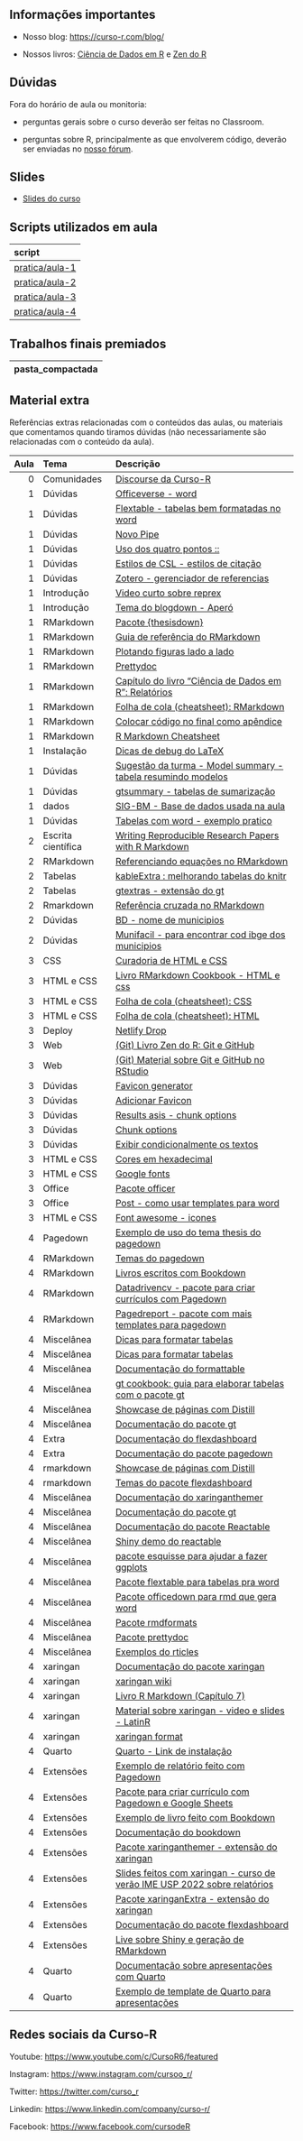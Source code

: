 
<!-- README.md is generated from README.Rmd. Please edit that file -->

## Informações importantes

-   Nosso blog: <https://curso-r.com/blog/>

-   Nossos livros: [Ciência de Dados em R](https://livro.curso-r.com/) e
    [Zen do R](https://curso-r.github.io/zen-do-r/)

## Dúvidas

Fora do horário de aula ou monitoria:

-   perguntas gerais sobre o curso deverão ser feitas no Classroom.

-   perguntas sobre R, principalmente as que envolverem código, deverão
    ser enviadas no [nosso fórum](https://discourse.curso-r.com/).

## Slides

-   [Slides do
    curso](https://curso-r.github.io/main-relatorios/slides/index.html#1)

## Scripts utilizados em aula

| script                                                                                  |
|:----------------------------------------------------------------------------------------|
| [pratica/aula-1](https://github.com/curso-r/202205-relatorios/blob/main/pratica/aula-1) |
| [pratica/aula-2](https://github.com/curso-r/202205-relatorios/blob/main/pratica/aula-2) |
| [pratica/aula-3](https://github.com/curso-r/202205-relatorios/blob/main/pratica/aula-3) |
| [pratica/aula-4](https://github.com/curso-r/202205-relatorios/blob/main/pratica/aula-4) |

## Trabalhos finais premiados

| pasta_compactada |
|:-----------------|

## Material extra

Referências extras relacionadas com o conteúdos das aulas, ou materiais
que comentamos quando tiramos dúvidas (não necessariamente são
relacionadas com o conteúdo da aula).

| Aula | Tema               | Descrição                                                                                                                                                    |
|-----:|:-------------------|:-------------------------------------------------------------------------------------------------------------------------------------------------------------|
|    0 | Comunidades        | [Discourse da Curso-R](https://discourse.curso-r.com)                                                                                                        |
|    1 | Dúvidas            | [Officeverse - word](https://ardata-fr.github.io/officeverse/)                                                                                               |
|    1 | Dúvidas            | [Flextable - tabelas bem formatadas no word](https://ardata-fr.github.io/flextable-book/)                                                                    |
|    1 | Dúvidas            | [Novo Pipe](https://blog.curso-r.com/posts/2021-05-06-o-novo-pipe-esta-chegando/)                                                                            |
|    1 | Dúvidas            | [Uso dos quatro pontos ::](https://curso-r.github.io/zen-do-r/funcoes-deps.html#quatro-pontos)                                                               |
|    1 | Dúvidas            | [Estilos de CSL - estilos de citação](https://github.com/citation-style-language/styles)                                                                     |
|    1 | Dúvidas            | [Zotero - gerenciador de referencias](https://www.zotero.org/)                                                                                               |
|    1 | Introdução         | [Video curto sobre reprex](https://youtu.be/IxlGYVnaGXk)                                                                                                     |
|    1 | Introdução         | [Tema do blogdown - Aperó](https://hugo-apero.netlify.app/about/)                                                                                            |
|    1 | RMarkdown          | [Pacote {thesisdown}](https://github.com/ismayc/thesisdown)                                                                                                  |
|    1 | RMarkdown          | [Guia de referência do RMarkdown](https://rstudio.com/wp-content/uploads/2015/03/rmarkdown-reference.pdf)                                                    |
|    1 | RMarkdown          | [Plotando figuras lado a lado](https://bookdown.org/yihui/rmarkdown-cookbook/figures-side.html)                                                              |
|    1 | RMarkdown          | [Prettydoc](https://prettydoc.statr.me/themes.html)                                                                                                          |
|    1 | RMarkdown          | [Capítulo do livro “Ciência de Dados em R”: Relatórios](https://livro.curso-r.com/9-relatorios.html)                                                         |
|    1 | RMarkdown          | [Folha de cola (cheatsheet): RMarkdown](https://github.com/rstudio/cheatsheets/raw/master/rmarkdown-2.0.pdf)                                                 |
|    1 | RMarkdown          | [Colocar código no final como apêndice](https://bookdown.org/yihui/rmarkdown-cookbook/code-appendix.html)                                                    |
|    1 | RMarkdown          | [R Markdown Cheatsheet](https://www.rstudio.com/wp-content/uploads/2015/02/rmarkdown-cheatsheet.pdf)                                                         |
|    1 | Instalação         | [Dicas de debug do LaTeX](https://github.com/yihui/tinytex/issues/103)                                                                                       |
|    1 | Dúvidas            | [Sugestão da turma - Model summary - tabela resumindo modelos](https://vincentarelbundock.github.io/modelsummary/)                                           |
|    1 | Dúvidas            | [gtsummary - tabelas de sumarização](https://www.danieldsjoberg.com/gtsummary/articles/tbl_summary.html)                                                     |
|    1 | dados              | [SIG-BM - Base de dados usada na aula](https://app.anm.gov.br/SIGBM/Publico/ClassificacaoNacionalDaBarragem)                                                 |
|    1 | Dúvidas            | [Tabelas com word - exemplo pratico](https://github.com/beatrizmilz/ambi-agua-2823/blob/main/inst/manuscript.Rmd)                                            |
|    2 | Escrita científica | [Writing Reproducible Research Papers with R Markdown](https://resulumit.com/teaching/rmd_workshop.html#1)                                                   |
|    2 | RMarkdown          | [Referenciando equações no RMarkdown](https://bookdown.org/yihui/bookdown/markdown-extensions-by-bookdown.html)                                              |
|    2 | Tabelas            | [kableExtra : melhorando tabelas do knitr](https://cran.r-project.org/web/packages/kableExtra/vignettes/awesome_table_in_html.html)                          |
|    2 | Tabelas            | [gtextras - extensão do gt](https://themockup.blog/posts/2022-06-13-gtextras-cran/)                                                                          |
|    2 | Rmarkdown          | [Referência cruzada no RMarkdown](https://bookdown.org/yihui/rmarkdown-cookbook/cross-ref.html)                                                              |
|    2 | Dúvidas            | [BD - nome de municipios](https://basedosdados.org/dataset/br-bd-diretorios-brasil?bdm_table=municipio)                                                      |
|    2 | Dúvidas            | [Munifacil - para encontrar cod ibge dos municipios](https://github.com/curso-r/munifacil)                                                                   |
|    3 | CSS                | [Curadoria de HTML e CSS](https://curadoria-front-end-roadmap-git-main-notnotgabriel.vercel.app/html)                                                        |
|    3 | HTML e CSS         | [Livro RMarkdown Cookbook - HTML e css](https://bookdown.org/yihui/rmarkdown-cookbook/html-css.html)                                                         |
|    3 | HTML e CSS         | [Folha de cola (cheatsheet): CSS](https://htmlcheatsheet.com/css/)                                                                                           |
|    3 | HTML e CSS         | [Folha de cola (cheatsheet): HTML](https://htmlcheatsheet.com)                                                                                               |
|    3 | Deploy             | [Netlify Drop](https://app.netlify.com/drop)                                                                                                                 |
|    3 | Web                | [(Git) Livro Zen do R: Git e GitHub](https://curso-r.github.io/zen-do-r/git-github.html)                                                                     |
|    3 | Web                | [(Git) Material sobre Git e GitHub no RStudio](https://curso-r.github.io/main-pacotes/slides/index.html#60)                                                  |
|    3 | Dúvidas            | [Favicon generator](https://realfavicongenerator.net/)                                                                                                       |
|    3 | Dúvidas            | [Adicionar Favicon](https://bookdown.org/yihui/rmarkdown-cookbook/favicon.html)                                                                              |
|    3 | Dúvidas            | [Results asis - chunk options](https://discourse.curso-r.com/t/automatizar-rmarkdown/1449/2)                                                                 |
|    3 | Dúvidas            | [Chunk options](https://discourse.curso-r.com/t/rmarkdown-o-que-significa-o-chunk-option-results/1106)                                                       |
|    3 | Dúvidas            | [Exibir condicionalmente os textos](https://discourse.curso-r.com/t/rmarkdown-como-exibir-condicionalmente-textos/1147)                                      |
|    3 | HTML e CSS         | [Cores em hexadecimal](https://htmlcolorcodes.com/)                                                                                                          |
|    3 | HTML e CSS         | [Google fonts](https://fonts.google.com/)                                                                                                                    |
|    3 | Office             | [Pacote officer](https://ardata-fr.github.io/officeverse/officer-for-powerpoint.html)                                                                        |
|    3 | Office             | [Post - como usar templates para word](https://blog.curso-r.com/posts/2021-12-23-word-rmarkdown/)                                                            |
|    3 | HTML e CSS         | [Font awesome - icones](https://fontawesome.com/icons)                                                                                                       |
|    4 | Pagedown           | [Exemplo de uso do tema thesis do pagedown](https://github.com/Athospd/mestrado/blob/master/inst/monografia/monografia.pdf)                                  |
|    4 | RMarkdown          | [Temas do pagedown](https://github.com/rstudio/pagedown)                                                                                                     |
|    4 | RMarkdown          | [Livros escritos com Bookdown](https://bookdown.org/)                                                                                                        |
|    4 | RMarkdown          | [Datadrivencv - pacote para criar currículos com Pagedown](http://nickstrayer.me/datadrivencv/)                                                              |
|    4 | RMarkdown          | [Pagedreport - pacote com mais templates para pagedown](https://pagedreport.rfortherestofus.com/)                                                            |
|    4 | Miscelânea         | [Dicas para formatar tabelas](https://www.curso-r.com/blog/2020-12-03-dicas-relatorios-r4ds1_tabelas/)                                                       |
|    4 | Miscelânea         | [Dicas para formatar tabelas](https://www.curso-r.com/blog/2020-12-03-dicas-relatorios-r4ds1_tabelas/)                                                       |
|    4 | Miscelânea         | [Documentação do formattable](https://renkun-ken.github.io/formattable/)                                                                                     |
|    4 | Miscelânea         | [gt cookbook: guia para elaborar tabelas com o pacote gt](https://themockup.blog/static/gt-cookbook.html)                                                    |
|    4 | Miscelânea         | [Showcase de páginas com Distill](https://jhelvy.github.io/distillery/showcase.html#associa%C3%A7%C3%A3o-brasileira-de-jurimetria)                           |
|    4 | Miscelânea         | [Documentação do pacote gt](https://gt.rstudio.com/)                                                                                                         |
|    4 | Extra              | [Documentação do flexdashboard](https://rmarkdown.rstudio.com/flexdashboard/)                                                                                |
|    4 | Extra              | [Documentação do pacote pagedown](https://pagedown.rbind.io/)                                                                                                |
|    4 | rmarkdown          | [Showcase de páginas com Distill](https://jhelvy.github.io/distillery/showcase.html)                                                                         |
|    4 | rmarkdown          | [Temas do pacote flexdashboard](https://rmarkdown.rstudio.com/flexdashboard/using.html#appearance)                                                           |
|    4 | Miscelânea         | [Documentação do xaringanthemer](https://pkg.garrickadenbuie.com/xaringanthemer/)                                                                            |
|    4 | Miscelânea         | [Documentação do pacote gt](https://gt.rstudio.com/)                                                                                                         |
|    4 | Miscelânea         | [Documentação do pacote Reactable](https://glin.github.io/reactable/)                                                                                        |
|    4 | Miscelânea         | [Shiny demo do reactable](https://glin.github.io/reactable/articles/shiny-demo.html)                                                                         |
|    4 | Miscelânea         | [pacote esquisse para ajudar a fazer ggplots](https://github.com/dreamRs/esquisse)                                                                           |
|    4 | Miscelânea         | [Pacote flextable para tabelas pra word](https://davidgohel.github.io/flextable/)                                                                            |
|    4 | Miscelânea         | [Pacote officedown para rmd que gera word](https://ardata-fr.github.io/officeverse/officedown-for-word.html)                                                 |
|    4 | Miscelânea         | [Pacote rmdformats](https://github.com/juba/rmdformats)                                                                                                      |
|    4 | Miscelânea         | [Pacote prettydoc](https://prettydoc.statr.me/)                                                                                                              |
|    4 | Miscelânea         | [Exemplos do rticles](https://pkgs.rstudio.com/rticles/articles/articles/examples.html)                                                                      |
|    4 | xaringan           | [Documentação do pacote xaringan](http://slides.yihui.name/xaringan/)                                                                                        |
|    4 | xaringan           | [xaringan wiki](https://github.com/yihui/xaringan/wiki)                                                                                                      |
|    4 | xaringan           | [Livro R Markdown (Capítulo 7)](https://bookdown.org/yihui/rmarkdown/xaringan.html)                                                                          |
|    4 | xaringan           | [Material sobre xaringan - video e slides - LatinR](https://r-ladies-sao-paulo.github.io/xaringan/)                                                          |
|    4 | xaringan           | [xaringan format](https://bookdown.org/yihui/rmarkdown/xaringan-format.html)                                                                                 |
|    4 | Quarto             | [Quarto - Link de instalação](https://quarto.org/docs/get-started/)                                                                                          |
|    4 | Extensões          | [Exemplo de relatório feito com Pagedown](https://abjur.github.io/obsFase3/relatorio/obs_fase3_abj.pdf)                                                      |
|    4 | Extensões          | [Pacote para criar currículo com Pagedown e Google Sheets](http://nickstrayer.me/datadrivencv/)                                                              |
|    4 | Extensões          | [Exemplo de livro feito com Bookdown](https://analises-ecologicas.com/)                                                                                      |
|    4 | Extensões          | [Documentação do bookdown](https://bookdown.org/yihui/bookdown/)                                                                                             |
|    4 | Extensões          | [Pacote xaringanthemer - extensão do xaringan](https://pkg.garrickadenbuie.com/xaringanthemer/)                                                              |
|    4 | Extensões          | [Slides feitos com xaringan - curso de verão IME USP 2022 sobre relatórios](https://beatrizmilz.github.io/2022-curso-de-verao-ime-usp-relatorios/slides/#33) |
|    4 | Extensões          | [Pacote xaringanExtra - extensão do xaringan](https://pkg.garrickadenbuie.com/xaringanExtra/#/)                                                              |
|    4 | Extensões          | [Documentação do pacote flexdashboard](https://pkgs.rstudio.com/flexdashboard//)                                                                             |
|    4 | Extensões          | [Live sobre Shiny e geração de RMarkdown](https://www.youtube.com/watch?v=tJmfcUC0bgY)                                                                       |
|    4 | Quarto             | [Documentação sobre apresentações com Quarto](https://quarto.org/docs/presentations/revealjs/demo/#/title-slide)                                             |
|    4 | Quarto             | [Exemplo de template de Quarto para apresentações](https://github.com/beatrizmilz/quarto-rladies-theme)                                                      |

## Redes sociais da Curso-R

Youtube: <https://www.youtube.com/c/CursoR6/featured>

Instagram: <https://www.instagram.com/cursoo_r/>

Twitter: <https://twitter.com/curso_r>

Linkedin: <https://www.linkedin.com/company/curso-r/>

Facebook: <https://www.facebook.com/cursodeR>
